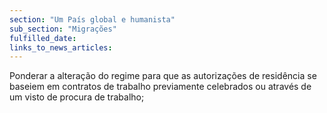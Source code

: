 ```yaml
---
section: "Um País global e humanista"
sub_section: "Migrações"
fulfilled_date:
links_to_news_articles:
---
```


Ponderar a alteração do regime para que as autorizações de residência se baseiem em contratos de trabalho previamente celebrados ou através de um visto de procura de trabalho;